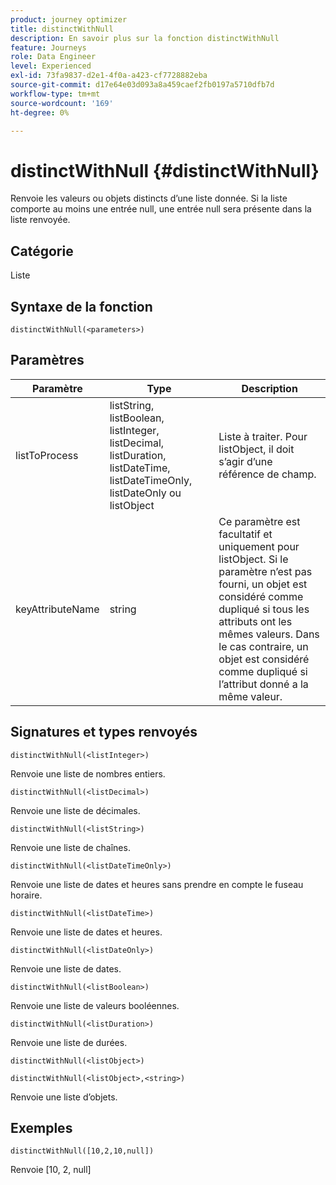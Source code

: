 ```yaml
---
product: journey optimizer
title: distinctWithNull
description: En savoir plus sur la fonction distinctWithNull
feature: Journeys
role: Data Engineer
level: Experienced
exl-id: 73fa9837-d2e1-4f0a-a423-cf7728882eba
source-git-commit: d17e64e03d093a8a459caef2fb0197a5710dfb7d
workflow-type: tm+mt
source-wordcount: '169'
ht-degree: 0%

---
```


# distinctWithNull {#distinctWithNull}

Renvoie les valeurs ou objets distincts d’une liste donnée. Si la liste comporte au moins une entrée null, une entrée null sera présente dans la liste renvoyée.

## Catégorie

Liste

## Syntaxe de la fonction

`distinctWithNull(<parameters>)`

## Paramètres

| Paramètre | Type | Description |
|-----------|------------------|------------------|
| listToProcess | listString, listBoolean, listInteger, listDecimal, listDuration, listDateTime, listDateTimeOnly, listDateOnly ou listObject | Liste à traiter. Pour listObject, il doit s’agir d’une référence de champ. |
| keyAttributeName | string | Ce paramètre est facultatif et uniquement pour listObject. Si le paramètre n’est pas fourni, un objet est considéré comme dupliqué si tous les attributs ont les mêmes valeurs. Dans le cas contraire, un objet est considéré comme dupliqué si l’attribut donné a la même valeur. |

## Signatures et types renvoyés

`distinctWithNull(<listInteger>)`

Renvoie une liste de nombres entiers.

`distinctWithNull(<listDecimal>)`

Renvoie une liste de décimales.

`distinctWithNull(<listString>)`

Renvoie une liste de chaînes.

`distinctWithNull(<listDateTimeOnly>)`

Renvoie une liste de dates et heures sans prendre en compte le fuseau horaire.

`distinctWithNull(<listDateTime>)`

Renvoie une liste de dates et heures.

`distinctWithNull(<listDateOnly>)`

Renvoie une liste de dates.

`distinctWithNull(<listBoolean>)`

Renvoie une liste de valeurs booléennes.

`distinctWithNull(<listDuration>)`

Renvoie une liste de durées.

`distinctWithNull(<listObject>)`

`distinctWithNull(<listObject>,<string>)`

Renvoie une liste d’objets.

## Exemples

`distinctWithNull([10,2,10,null])`

Renvoie [10, 2, null]
